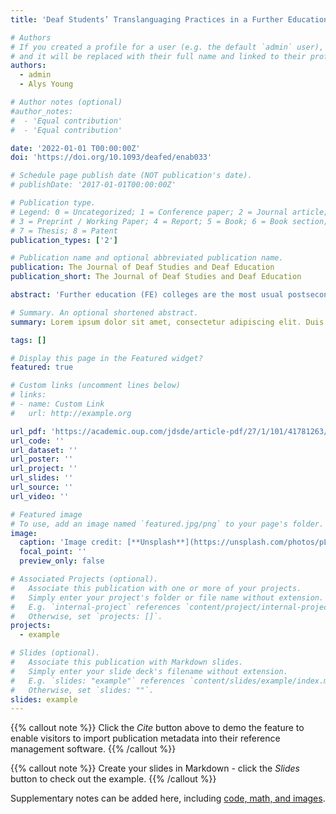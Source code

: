 ```yaml
---
title: 'Deaf Students’ Translanguaging Practices in a Further Education College: Situating the Semiotic Repertoire in Social Interactions'

# Authors
# If you created a profile for a user (e.g. the default `admin` user), write the username (folder name) here
# and it will be replaced with their full name and linked to their profile.
authors:
  - admin
  - Alys Young

# Author notes (optional)
#author_notes:
#  - 'Equal contribution'
#  - 'Equal contribution'

date: '2022-01-01 T00:00:00Z'
doi: 'https://doi.org/10.1093/deafed/enab033'

# Schedule page publish date (NOT publication's date).
# publishDate: '2017-01-01T00:00:00Z'

# Publication type.
# Legend: 0 = Uncategorized; 1 = Conference paper; 2 = Journal article;
# 3 = Preprint / Working Paper; 4 = Report; 5 = Book; 6 = Book section;
# 7 = Thesis; 8 = Patent
publication_types: ['2']

# Publication name and optional abbreviated publication name.
publication: The Journal of Deaf Studies and Deaf Education
publication_short: The Journal of Deaf Studies and Deaf Education

abstract: 'Further education (FE) colleges are the most usual postsecondary education destination for deaf young people in England. The role of college contexts in promoting deaf students’ learning warrants further exploration given the gaps in educational attainment common to deaf students and the potential for FE context to provide new and/or enhanced linguistic resources in comparison with school. The main research question is: How do deaf students’ translanguaging practices change according to the different contexts of interlocution in college? Translanguaging entails the flexible use of semiotic resources not bounded by named languages. This ethnographic study reports on five deaf college students’ translanguaging practices. Findings are presented under three moments of translanguaging: (1) translanguaging expanded, or deaf students widening their repertoires to engage in communication; (2) translanguaging restricted, or deaf students accommodating to their communicative partners’ needs; (3) translanguaging channeled, or the dominance of English countering the flexibility of translanguaging. It is argued that translanguaging should be promoted in whole classrooms. Otherwise, it will reinforce the dominance of hearing communication practices and hinder deaf students’ multilingual/multimodal repertoires'.

# Summary. An optional shortened abstract.
summary: Lorem ipsum dolor sit amet, consectetur adipiscing elit. Duis posuere tellus ac convallis placerat. Proin tincidunt magna sed ex sollicitudin condimentum.

tags: []

# Display this page in the Featured widget?
featured: true

# Custom links (uncomment lines below)
# links:
# - name: Custom Link
#   url: http://example.org

url_pdf: 'https://academic.oup.com/jdsde/article-pdf/27/1/101/41781263/enab033.pdf'
url_code: ''
url_dataset: ''
url_poster: ''
url_project: ''
url_slides: ''
url_source: ''
url_video: ''

# Featured image
# To use, add an image named `featured.jpg/png` to your page's folder.
image:
  caption: 'Image credit: [**Unsplash**](https://unsplash.com/photos/pLCdAaMFLTE)'
  focal_point: ''
  preview_only: false

# Associated Projects (optional).
#   Associate this publication with one or more of your projects.
#   Simply enter your project's folder or file name without extension.
#   E.g. `internal-project` references `content/project/internal-project/index.md`.
#   Otherwise, set `projects: []`.
projects:
  - example

# Slides (optional).
#   Associate this publication with Markdown slides.
#   Simply enter your slide deck's filename without extension.
#   E.g. `slides: "example"` references `content/slides/example/index.md`.
#   Otherwise, set `slides: ""`.
slides: example
---
```


{{% callout note %}}
Click the _Cite_ button above to demo the feature to enable visitors to import publication metadata into their reference management software.
{{% /callout %}}

{{% callout note %}}
Create your slides in Markdown - click the _Slides_ button to check out the example.
{{% /callout %}}

Supplementary notes can be added here, including [code, math, and images](https://wowchemy.com/docs/writing-markdown-latex/).
